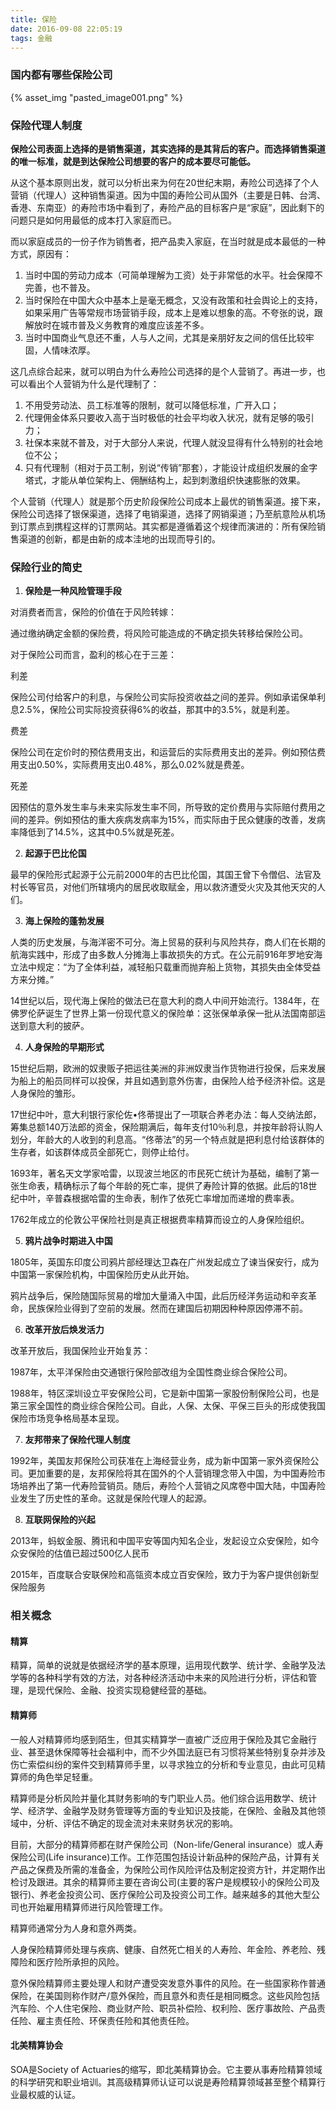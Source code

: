 ```yaml
---
title: 保险
date: 2016-09-08 22:05:19
tags: 金融
---
```


### 国内都有哪些保险公司

{% asset_img "pasted_image001.png" %}

### 保险代理人制度

**保险公司表面上选择的是销售渠道，其实选择的是其背后的客户。而选择销售渠道的唯一标准，就是到达保险公司想要的客户的成本要尽可能低。**

从这个基本原则出发，就可以分析出来为何在20世纪末期，寿险公司选择了个人营销（代理人）这种销售渠道。因为中国的寿险公司从国外（主要是日韩、台湾、香港、东南亚）的寿险市场中看到了，寿险产品的目标客户是“家庭”，因此剩下的问题只是如何用最低的成本打入家庭而已。

而以家庭成员的一份子作为销售者，把产品卖入家庭，在当时就是成本最低的一种方式，原因有：


1. 当时中国的劳动力成本（可简单理解为工资）处于非常低的水平。社会保障不完善，也不普及。
2. 当时保险在中国大众中基本上是毫无概念，又没有政策和社会舆论上的支持，如果采用广告等常规市场营销手段，成本上是难以想象的高。不夸张的说，跟解放时在城市普及义务教育的难度应该差不多。
3. 当时中国商业气息还不重，人与人之间，尤其是亲朋好友之间的信任比较牢固，人情味浓厚。


这几点综合起来，就可以明白为什么寿险公司选择的是个人营销了。再进一步，也可以看出个人营销为什么是代理制了：


1. 不用受劳动法、员工标准等的限制，就可以降低标准，广开入口；
2. 代理佣金体系只要收入高于当时极低的社会平均收入状况，就有足够的吸引力；
3. 社保本来就不普及，对于大部分人来说，代理人就没显得有什么特别的社会地位不公；
4. 只有代理制（相对于员工制，别说“传销”那套），才能设计成组织发展的金字塔式，才能从单位架构上、佣酬结构上，起到刺激组织快速膨胀的效果。


个人营销（代理人）就是那个历史阶段保险公司成本上最优的销售渠道。接下来，保险公司选择了银保渠道，选择了电销渠道，选择了网销渠道；乃至航意险从机场到订票点到携程这样的订票网站。其实都是遵循着这个规律而演进的：所有保险销售渠道的创新，都是由新的成本洼地的出现而导引的。

### 保险行业的简史


1. **保险是一种风险管理手段**


对消费者而言，保险的价值在于风险转嫁：

通过缴纳确定金额的保险费，将风险可能造成的不确定损失转移给保险公司。

对于保险公司而言，盈利的核心在于三差：

利差

保险公司付给客户的利息，与保险公司实际投资收益之间的差异。例如承诺保单利息2.5%，保险公司实际投资获得6%的收益，那其中的3.5%，就是利差。

费差

保险公司在定价时的预估费用支出，和运营后的实际费用支出的差异。例如预估费用支出0.50%，实际费用支出0.48%，那么0.02%就是费差。

死差

因预估的意外发生率与未来实际发生率不同，所导致的定价费用与实际赔付费用之间的差异。例如预估的重大疾病发病率为15%，而实际由于民众健康的改善，发病率降低到了14.5%，这其中0.5%就是死差。


2. **起源于巴比伦国**


最早的保险形式起源于公元前2000年的古巴比伦国，其国王曾下令僧侣、法官及村长等官员，对他们所辖境内的居民收取赋金，用以救济遭受火灾及其他天灾的人们。


3. **海上保险的蓬勃发展**


人类的历史发展，与海洋密不可分。海上贸易的获利与风险共存，商人们在长期的航海实践中，形成了由多数人分摊海上事故损失的方式。在公元前916年罗地安海立法中规定：“为了全体利益，减轻船只载重而抛弃船上货物，其损失由全体受益方来分摊。”

14世纪以后，现代海上保险的做法已在意大利的商人中间开始流行。1384年，在佛罗伦萨诞生了世界上第一份现代意义的保险单：这张保单承保一批从法国南部运送到意大利的披萨。


4. **人身保险的早期形式**


15世纪后期，欧洲的奴隶贩子把运往美洲的非洲奴隶当作货物进行投保，后来发展为船上的船员同样可以投保，并且如遇到意外伤害，由保险人给予经济补偿。这是人身保险的雏形。

17世纪中叶，意大利银行家伦佐•佟蒂提出了一项联合养老办法：每人交纳法郎，筹集总额140万法郎的资金，保险期满后，每年支付10％利息，并按年龄将认购人划分，年龄大的人收到的利息高。“佟蒂法”的另一个特点就是把利息付给该群体的生存者，如该群体成员全部死亡，则停止给付。

1693年，著名天文学家哈雷，以现波兰地区的市民死亡统计为基础，编制了第一张生命表，精确标示了每个年龄的死亡率，提供了寿险计算的依据。此后的18世纪中叶，辛普森根据哈雷的生命表，制作了依死亡率增加而递增的费率表。

1762年成立的伦敦公平保险社则是真正根据费率精算而设立的人身保险组织。


5. **鸦片战争时期进入中国**


1805年，英国东印度公司鸦片部经理达卫森在广州发起成立了谏当保安行，成为中国第一家保险机构，中国保险历史从此开始。

鸦片战争后，保险随国际贸易的增加大量涌入中国，此后历经洋务运动和辛亥革命，民族保险业得到了空前的发展。然而在建国后初期因种种原因停滞不前。


6. **改革开放后焕发活力**


改革开放后，我国保险业开始复苏：

1987年，太平洋保险由交通银行保险部改组为全国性商业综合保险公司。

1988年，特区深圳设立平安保险公司，它是新中国第一家股份制保险公司，也是第三家全国性的商业综合保险公司。自此，人保、太保、平保三巨头的形成使我国保险市场竞争格局基本呈现。


7. **友邦带来了保险代理人制度**


1992年，美国友邦保险公司获准在上海经营业务，成为新中国第一家外资保险公司。更加重要的是，友邦保险将其在国外的个人营销理念带入中国，为中国寿险市场培养出了第一代寿险营销员。随后，寿险个人营销之风席卷中国大陆，中国寿险业发生了历史性的革命。这就是保险代理人的起源。


8. **互联网保险的兴起**


2013年，蚂蚁金服、腾讯和中国平安等国内知名企业，发起设立众安保险，如今众安保险的估值已超过500亿人民币

2015年，百度联合安联保险和高瓴资本成立百安保险，致力于为客户提供创新型保险服务

### 相关概念

#### 精算

精算，简单的说就是依据经济学的基本原理，运用现代数学、统计学、金融学及法学等的各种科学有效的方法，对各种经济活动中未来的风险进行分析，评估和管理，是现代保险、金融、投资实现稳健经营的基础。

#### 精算师

一般人对精算师均感到陌生，但其实精算学一直被广泛应用于保险及其它金融行业、甚至退休保障等社会福利中，而不少外国法庭已有习惯将某些特别复杂并涉及伤亡索偿纠纷的案件交到精算师手里，以寻求独立的分析和专业意见，由此可见精算师的角色举足轻重。

精算师是分析风险并量化其财务影响的专门职业人员。他们综合运用数学、统计学、经济学、金融学及财务管理等方面的专业知识及技能，在保险、金融及其他领域中，分析、评估不确定的现金流对未来财务状况的影响。

目前，大部分的精算师都在财产保险公司（Non-life/General insurance）或人寿保险公司(Life insurance)工作。工作范围包括设计新品种的保险产品，计算有关产品之保费及所需的准备金，为保险公司作风险评估及制定投资方针，并定期作出检讨及跟进。其余的精算师主要在咨询公司(主要的客户是规模较小的保险公司及银行)、养老金投资公司、医疗保险公司及投资公司工作。越来越多的其他大型公司也开始雇用精算师进行风险管理工作。

精算师通常分为人身和意外两类。

人身保险精算师处理与疾病、健康、自然死亡相关的人寿险、年金险、养老险、残障险和医疗险所承担的风险。

意外保险精算师主要处理人和财产遭受突发意外事件的风险。在一些国家称作普通保险，在美国则称作财产/意外保险，而且意外和责任是相同概念。这些风险包括汽车险、个人住宅保险、商业财产险、职员补偿险、权利险、医疗事故险、产品责任险、雇主责任险、环保责任险和其他责任险。

#### 北美精算协会

SOA是Society of Actuaries的缩写，即北美精算协会。它主要从事寿险精算领域的科学研究和职业培训。其高级精算师认证可以说是寿险精算领域甚至整个精算行业最权威的认证。